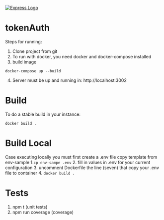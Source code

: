 [![Express Logo](https://i.cloudup.com/zfY6lL7eFa-3000x3000.png)](http://expressjs.com/)
# tokenAuth
Steps for running:<br>
1. Clone project from git<br>
2. To run with docker, you need docker and docker-compose installed
3. build image
```
docker-compose up --build
```
4. Server must be up and running in: http://localhost:3002

# Build
To do a stable build in your instance:
```
docker build .
```
# Build Local 
Case executing locally you must first create a .env file copy template from env-sample
1.`cp env-sampe .env`
2. fill in values in .env for your current configuration
3. uncomment Dockerfile the line (seven) that copy your .env file to container
4. `docker build .`

# Tests
1. npm t (unit tests)<br>
2. npm run coverage (coverage)<br>
